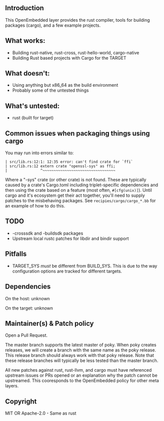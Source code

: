 ## Introduction

This OpenEmbedded layer provides the rust compiler, tools for building packages
(cargo), and a few example projects.

## What works:

 - Building rust-native, rust-cross, rust-hello-world, cargo-native
 - Building Rust based projects with Cargo for the TARGET

## What doesn't:

 - Using anything but x86_64 as the build environment
 - Probably some of the untested things

## What's untested:

 - rust (built for target)

## Common issues when packaging things using cargo

 You may run into errors similar to:

```
| src/lib.rs:12:1: 12:35 error: can't find crate for `ffi`
| src/lib.rs:12 extern crate "openssl-sys" as ffi;
|               ^~~~~~~~~~~~~~~~~~~~~~~~~~~~~~~~~~
```

 Where a "-sys" crate (or other crate) is not found. These are typically caused
by a crate's Cargo.toml including triplet-specific dependencies and then using
the crate based on a feature (most often, `#[cfg(unix)]`). Until cargo and it's
ecosystem get their act together, you'll need to supply patches to the
misbehaving packages. See `recipies/cargo/cargo_*.bb` for an example of how to
do this.

## TODO

 - -crosssdk and -buildsdk packages
 - Upstream local rustc patches for libdir and bindir support

## Pitfalls

 - TARGET_SYS _must_ be different from BUILD_SYS. This is due to the way configuration options are tracked for different targets.

## Dependencies

On the host:
	unknown

On the target:
	unknown

## Maintainer(s) & Patch policy

Open a Pull Request.

The master branch supports the latest master of poky. When poky creates releases, we will create a branch with the same name as the poky release. This release branch should always work with that poky release. Note that these release branches will typically be less tested than the master branch.

All new patches against rust, rust-llvm, and cargo must have referenced
upstream issues or PRs opened or an explanation why the patch cannot be
upstreamed. This cooresponds to the OpenEmbedded policy for other meta layers.

## Copyright

MIT OR Apache-2.0 - Same as rust

